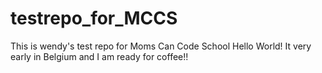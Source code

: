 # testrepo_for_MCCS
This is wendy's test repo for Moms Can Code School
Hello World! It very early in Belgium and I am ready for coffee!!

